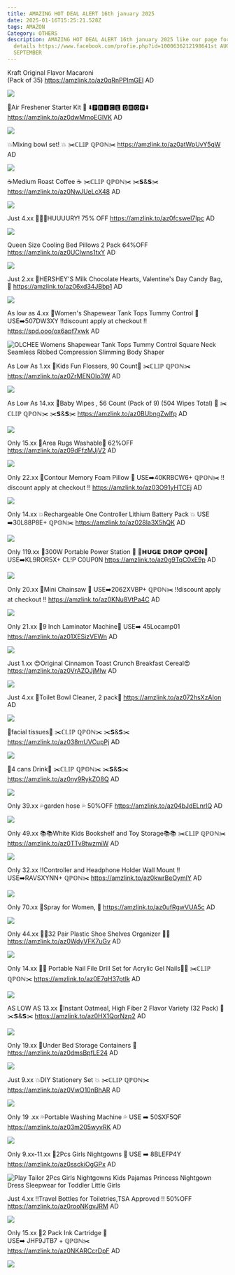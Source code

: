 ```yaml
---
title: AMAZING HOT DEAL ALERT 16th january 2025
date: 2025-01-16T15:25:21.528Z
tags: AMAZON
Category: OTHERS
description: AMAZING HOT DEAL ALERT 16th january 2025 like our page for more
  details https://www.facebook.com/profie.php?id=1000636212198641st AUGUST9th
  SEPTEMBER
---
```

Kraft Original Flavor Macaroni\
(Pack of 35)
https://amzlink.to/az0qRnPPImGEl
AD

<!--StartFragment-->

![](https://m.media-amazon.com/images/I/81-IFmth+WL._SL1500_.jpg)

<!--EndFragment-->

🌸Air Freshener Starter Kit 🌸
⬇️🅿🆁🅸🅲🅴 🅳🆁🅾🅿⬇️
https://amzlink.to/az0dwMmoEGlVK
AD

<!--StartFragment-->

![](https://m.media-amazon.com/images/I/81i8qa7JN+L._AC_SL1500_.jpg)

<!--EndFragment-->

💥Mixing bowl set! 💥
✂️ℂ𝕃𝕀ℙ ℚℙ𝕆ℕ✂️
https://amzlink.to/az0atWpUvY5qW
AD

<!--StartFragment-->

![](https://m.media-amazon.com/images/I/61vntWvGEpL._AC_SL1500_.jpg)

<!--EndFragment-->

☕Medium Roast Coffee ☕ 
✂️ℂ𝕃𝕀ℙ ℚℙ𝕆ℕ✂️
✂️𝗦&𝗦✂️
https://amzlink.to/az0NwJUeLcX48
AD

<!--StartFragment-->

![](https://m.media-amazon.com/images/I/81pMcWypUdL._SL1500_.jpg)

<!--EndFragment-->

Just 4.xx
🏃‍♀️💨HUUUURY! 
75% OFF
https://amzlink.to/az0fcswel7Ipc
AD

<!--StartFragment-->

![](https://m.media-amazon.com/images/I/71m6uedjtnL._SL1500_.jpg)

<!--EndFragment-->

Queen Size Cooling Bed Pillows 2 Pack 
64%OFF
https://amzlink.to/az0UCIwns1txY
AD

<!--StartFragment-->

![](https://m.media-amazon.com/images/I/8124e91w1EL._AC_SL1500_.jpg)

<!--EndFragment-->

Just 2.xx 
💖HERSHEY'S Milk Chocolate Hearts, Valentine's Day Candy Bag, 💖 
https://amzlink.to/az06xd34JBbp1
AD

<!--StartFragment-->

![](https://m.media-amazon.com/images/I/71PYapALXTL._SL1500_.jpg)

<!--EndFragment-->

As low as 4.xx
💞Women's Shapewear Tank Tops Tummy Control 💞
USE➡️507DW3XY
‼️discount apply at checkout ‼️
https://spd.ooo/ox6apf7xwk
AD

<!--StartFragment-->

![OLCHEE Womens Shapewear Tank Tops Tummy Control Square Neck Seamless Ribbed Compression Slimming Body Shaper](https://m.media-amazon.com/images/I/61ME3GIKHRL._AC_SX679_.jpg)

<!--EndFragment-->

As Low As 1.xx
🌟Kids Fun Flossers, 90 Count🌟
  ✂️ℂ𝕃𝕀ℙ ℚℙ𝕆ℕ✂️ https://amzlink.to/az0ZrMENOlo3W
AD 

<!--StartFragment-->

![](https://m.media-amazon.com/images/I/716WnEcZyjL._SL1393_.jpg)

<!--EndFragment-->

As Low As 14.xx
💞Baby Wipes , 56 Count (Pack of 9) (504 Wipes Total) 💞
 ✂️ℂ𝕃𝕀ℙ ℚℙ𝕆ℕ✂️
✂️𝗦&𝗦✂️
https://amzlink.to/az0BUbngZwIfp
AD

<!--StartFragment-->

![](https://m.media-amazon.com/images/I/81daRd+7dIL._SL1500_.jpg)

<!--EndFragment-->

Only 15.xx
🎀Area Rugs  Washable🎀
 62%OFF
https://amzlink.to/az09dFfzMJjV2
AD

<!--StartFragment-->

![](https://m.media-amazon.com/images/I/81riYKHfjoL._AC_SL1500_.jpg)

<!--EndFragment-->

Only 22.xx
🌸Contour Memory Foam Pillow 🌸 USE➡️40KRBCW6+ ℚℙ𝕆ℕ✂️ 
‼️discount apply at checkout ‼️
https://amzlink.to/az03O91yHTCEj
AD

<!--StartFragment-->

![](https://m.media-amazon.com/images/I/71turi55e4L._AC_SL1500_.jpg)

<!--EndFragment-->

Only 14.xx
💥Rechargeable One Controller Lithium Battery Pack 💥
USE ➡️30L88P8E+ ℚℙ𝕆ℕ✂️ 
https://amzlink.to/az028la3X5hQK
AD

<!--StartFragment-->

![](https://m.media-amazon.com/images/I/819I-BoF6zL._AC_SL1500_.jpg)

<!--EndFragment-->

Only 119.xx
🌟300W Portable Power Station 🌟
💸𝗛𝗨𝗚𝗘 𝗗𝗥𝗢𝗣 𝗤𝗣𝗢𝗡💸
 USE➡️KL9ROR5X+ CL!P C0UP0N 
https://amzlink.to/az0g9TqC0xE9p
AD

<!--StartFragment-->

![](https://m.media-amazon.com/images/I/61WJiKZVN-L._AC_SL1500_.jpg)

<!--EndFragment-->

Only 20.xx
🌟Mini Chainsaw 🌟
USE➡️2062XVBP+ ℚℙ𝕆ℕ✂️ 
‼️discount apply at checkout ‼️
https://amzlink.to/az0KNu8VtPa4C
AD

<!--StartFragment-->

![](https://m.media-amazon.com/images/I/71pAgLWhNGL._AC_SL1500_.jpg)

<!--EndFragment-->

Only 21.xx
🌟9 Inch Laminator Machine🌟
USE➡️ 45Locamp01
https://amzlink.to/az01XESizVEWn
AD

<!--StartFragment-->

![](https://m.media-amazon.com/images/I/71cBLuKWMBL._AC_SL1500_.jpg)

<!--EndFragment-->

Just 1.xx
😍Original Cinnamon Toast Crunch Breakfast Cereal😍
https://amzlink.to/az0VrAZOJjMlw
AD

<!--StartFragment-->

![](https://m.media-amazon.com/images/I/81LRV+hyc6L._SL1500_.jpg)

<!--EndFragment-->

Just 4.xx
🚽Toilet Bowl Cleaner, 2 pack🚽
https://amzlink.to/az072hsXzAIon
AD

<!--StartFragment-->

![](https://m.media-amazon.com/images/I/819t1oTSL-L._AC_SL1500_.jpg)

<!--EndFragment-->

💞facial tissues💞
✂️ℂ𝕃𝕀ℙ ℚℙ𝕆ℕ✂️
✂️𝗦&𝗦✂️
https://amzlink.to/az038mUVCupPj
AD

<!--StartFragment-->

![](https://m.media-amazon.com/images/I/71GVTTZqrDL._AC_SL1500_.jpg)

<!--EndFragment-->

💪4 cans  Drink💪
✂️ℂ𝕃𝕀ℙ ℚℙ𝕆ℕ✂️
✂️𝗦&𝗦✂️
https://amzlink.to/az0ny9RykZO8Q
AD

<!--StartFragment-->

![](https://m.media-amazon.com/images/I/81UfzlTpGcL._SL1500_.jpg)

<!--EndFragment-->

Only 39.xx
💦garden hose 💦
50%OFF
https://amzlink.to/az04bJdELnrlQ
AD

<!--StartFragment-->

![](https://m.media-amazon.com/images/I/71qgDlYfPRL._AC_SL1500_.jpg)

<!--EndFragment-->

Only 49.xx
📚📚White Kids Bookshelf and Toy Storage📚📚
✂️ℂ𝕃𝕀ℙ ℚℙ𝕆ℕ✂️
https://amzlink.to/az0TTv8twzmiW
AD

<!--StartFragment-->

![](https://m.media-amazon.com/images/I/71OBU5BmtCL._AC_SL1500_.jpg)

<!--EndFragment-->

Only 32.xx
‼️Controller and Headphone Holder Wall Mount ‼️
USE➡️RAVSXYNN+ ℚℙ𝕆ℕ✂️
https://amzlink.to/az0kwrBeOymlY
AD

<!--StartFragment-->

![](https://m.media-amazon.com/images/I/71qyFs1-79L._SL1500_.jpg)

<!--EndFragment-->

Only 70.xx
🌸Spray for Women, 🌸
https://amzlink.to/az0ufRgwVUA5c
AD

<!--StartFragment-->

![](https://m.media-amazon.com/images/I/51TwkUKxagL._SL1500_.jpg)

<!--EndFragment-->

Only 44.xx
👟👟32 Pair Plastic Shoe Shelves Organizer  👟👟
https://amzlink.to/az0WdyVFK7uGv
AD

<!--StartFragment-->

![](https://m.media-amazon.com/images/I/81kEZQfuhPL._AC_SL1500_.jpg)

<!--EndFragment-->

Only 14.xx
💅💅 Portable Nail File Drill Set for Acrylic Gel Nails💅💅
 ✂️ℂ𝕃𝕀ℙ ℚℙ𝕆ℕ✂️
https://amzlink.to/az0E7qH37ptIk
AD

<!--StartFragment-->

![](https://m.media-amazon.com/images/I/71yV5NmKMIL._SL1500_.jpg)

<!--EndFragment-->

AS LOW AS  13.xx
🌸Instant Oatmeal, High Fiber 2 Flavor Variety (32 Pack) 🌸
 ✂️𝗦&𝗦✂️
https://amzlink.to/az0HX1QorNzp2
AD

<!--StartFragment-->

![](https://m.media-amazon.com/images/I/91bfRgo0eML._SL1500_.jpg)

<!--EndFragment-->

Only 19.xx
🌟Under Bed Storage Containers 🌟
https://amzlink.to/az0dmsBpfLE24
AD

<!--StartFragment-->

![](https://m.media-amazon.com/images/I/81w9Tq-kbNL._AC_SL1500_.jpg)

<!--EndFragment-->

Just 9.xx
💥DIY Stationery Set 💥
✂️ℂ𝕃𝕀ℙ ℚℙ𝕆ℕ✂️
https://amzlink.to/az0VwO10nBhAR
AD

<!--StartFragment-->

![](https://m.media-amazon.com/images/I/815bDH+0Z-L._AC_SL1500_.jpg)

<!--EndFragment-->

Only 19 .xx
💦Portable Washing Machine 💦
 USE ➡️ 50SXF5QF
https://amzlink.to/az03m205wyvRK
AD

<!--StartFragment-->

![](https://m.media-amazon.com/images/I/51Tq5Adt9fL._AC_SL1200_.jpg)

<!--EndFragment-->

Only 9.xx-11.xx
🌸2Pcs Girls Nightgowns 🌸
 USE ➡️ 8BLEFP4Y 
https://amzlink.to/az0ssckiOgGPx
AD

<!--StartFragment-->

![Play Tailor 2Pcs Girls Nightgowns Kids Pajamas Princess Nightgown Dress Sleepwear for Toddler Little Girls](https://m.media-amazon.com/images/I/71tU0xjwkgL._AC_SX679_.jpg)

<!--EndFragment-->

Just 4.xx
‼️Travel Bottles for Toiletries,TSA Approved ‼️
50%OFF
https://amzlink.to/az0rooNKgvJRM
AD

<!--StartFragment-->

![](https://m.media-amazon.com/images/I/71CHVUnjArL._SL1500_.jpg)

<!--EndFragment-->

Only 15.xx
🌟2 Pack Ink Cartridge 🌟\
USE➡️ JHF9JTB7 + ℚℙ𝕆ℕ✂️\
https://amzlink.to/az0NKARCcrDpF
AD

<!--StartFragment-->

![](https://m.media-amazon.com/images/I/71w9zWsLLwL._AC_SL1500_.jpg)

<!--EndFragment-->